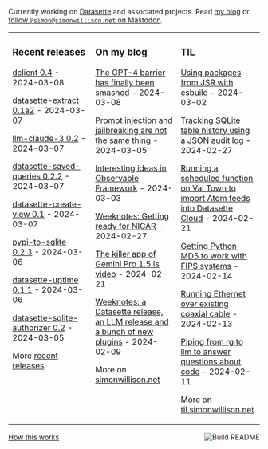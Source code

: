 Currently working on [Datasette](https://datasette.io/) and associated projects. Read [my blog](https://simonwillison.net/) or <a href="https://fedi.simonwillison.net/@simon">follow `@simon@simonwillison.net` on Mastodon</a>.

<table><tr><td valign="top" width="33%">

### Recent releases
<!-- recent_releases starts -->
[dclient 0.4](https://github.com/simonw/dclient/releases/tag/0.4) - 2024-03-08

[datasette-extract 0.1a2](https://github.com/datasette/datasette-extract/releases/tag/0.1a2) - 2024-03-07

[llm-claude-3 0.2](https://github.com/simonw/llm-claude-3/releases/tag/0.2) - 2024-03-07

[datasette-saved-queries 0.2.2](https://github.com/simonw/datasette-saved-queries/releases/tag/0.2.2) - 2024-03-07

[datasette-create-view 0.1](https://github.com/datasette/datasette-create-view/releases/tag/0.1) - 2024-03-07

[pypi-to-sqlite 0.2.3](https://github.com/simonw/pypi-to-sqlite/releases/tag/0.2.3) - 2024-03-06

[datasette-uptime 0.1.1](https://github.com/datasette/datasette-uptime/releases/tag/0.1.1) - 2024-03-06

[datasette-sqlite-authorizer 0.2](https://github.com/datasette/datasette-sqlite-authorizer/releases/tag/0.2) - 2024-03-05
<!-- recent_releases ends -->
More [recent releases](https://github.com/simonw/simonw/blob/main/releases.md)
</td><td valign="top" width="34%">

### On my blog
<!-- blog starts -->
[The GPT-4 barrier has finally been smashed](https://simonwillison.net/2024/Mar/8/gpt-4-barrier/) - 2024-03-08

[Prompt injection and jailbreaking are not the same thing](https://simonwillison.net/2024/Mar/5/prompt-injection-jailbreaking/) - 2024-03-05

[Interesting ideas in Observable Framework](https://simonwillison.net/2024/Mar/3/interesting-ideas-in-observable-framework/) - 2024-03-03

[Weeknotes: Getting ready for NICAR](https://simonwillison.net/2024/Feb/27/weeknotes-getting-ready-for-nicar/) - 2024-02-27

[The killer app of Gemini Pro 1.5 is video](https://simonwillison.net/2024/Feb/21/gemini-pro-video/) - 2024-02-21

[Weeknotes: a Datasette release, an LLM release and a bunch of new plugins](https://simonwillison.net/2024/Feb/9/weeknotes/) - 2024-02-09
<!-- blog ends -->
More on [simonwillison.net](https://simonwillison.net/)
</td><td valign="top" width="33%">

### TIL
<!-- tils starts -->
[Using packages from JSR with esbuild](https://til.simonwillison.net/javascript/jsr-esbuild) - 2024-03-02

[Tracking SQLite table history using a JSON audit log](https://til.simonwillison.net/sqlite/json-audit-log) - 2024-02-27

[Running a scheduled function on Val Town to import Atom feeds into Datasette Cloud](https://til.simonwillison.net/valtown/scheduled) - 2024-02-21

[Getting Python MD5 to work with FIPS systems](https://til.simonwillison.net/python/md5-fips) - 2024-02-14

[Running Ethernet over existing coaxial cable](https://til.simonwillison.net/networking/ethernet-over-coaxial-cable) - 2024-02-13

[Piping from rg to llm to answer questions about code](https://til.simonwillison.net/llms/rg-pipe-llm-trick) - 2024-02-11
<!-- tils ends -->
More on [til.simonwillison.net](https://til.simonwillison.net/)
</td></tr></table>

<a href="https://github.com/simonw/simonw/actions"><img src="https://github.com/simonw/simonw/workflows/Build%20README/badge.svg" align="right" alt="Build README"></a> <a href="https://simonwillison.net/2020/Jul/10/self-updating-profile-readme/">How this works</a>
